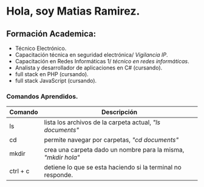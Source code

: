 # Hola, soy Matias Ramirez.

## Formación Academica:

* Técnico Electrónico.
* Capacitación técnica en seguridad electrónica/ *Vigilancia IP*.
* Capacitación en Redes Informáticas 1/ *técnico en redes informáticas*.
* Analista y desarrollador de aplicaciones en C# (cursando).
* full stack en PHP (cursando).
* full stack JavaScript (cursando).

### Comandos Aprendidos.

| Comando | Descripción |
|---------|-------------|
| ls | lista los archivos de la carpeta actual, *"ls documents"* |
| cd | permite navegar por carpetas, *"cd documents"*|
| mkdir | crea una carpeta dado un nombre para la misma, *"mkdir hola"*|
| ctrl + c | detiene lo que se esta haciendo si la terminal no responde.|
